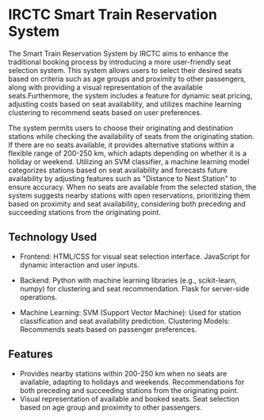 
# IRCTC Smart Train Reservation System

The Smart Train Reservation System by IRCTC aims to enhance the traditional booking process by introducing a more user-friendly seat selection system. This system allows users to select their desired seats based on criteria such as age groups and proximity to other passengers, along with providing a visual representation of the available seats.Furthermore, the system includes a feature for dynamic seat pricing, adjusting costs based on seat availability, and utilizes machine learning clustering to recommend seats based on user preferences.

The system permits users to choose their originating and destination stations while checking the availability of seats from the originating station. If there are no seats available, it provides alternative stations within a flexible range of 200-250 km, which adapts depending on whether it is a holiday or weekend. Utilizing an SVM classifier, a machine learning model categorizes stations based on seat availability and forecasts future availability by adjusting features such as "Distance to Next Station" to ensure accuracy. When no seats are available from the selected station, the system suggests nearby stations with open reservations, prioritizing them based on proximity and seat availability, considering both preceding and succeeding stations from the originating point.


## Technology Used

- Frontend:
HTML/CSS for visual seat selection interface.
JavaScript for dynamic interaction and user inputs.

- Backend:
Python with machine learning libraries (e.g., scikit-learn, numpy) for clustering and seat recommendation.
Flask for server-side operations.

- Machine Learning:
SVM (Support Vector Machine): Used for station classification and seat availability prediction.
Clustering Models: Recommends seats based on passenger preferences.


## Features

- Provides nearby stations within 200-250 km when no seats are available, adapting to holidays and weekends. Recommendations for both preceding and succeeding stations from the originating point.
- Visual representation of available and booked seats. Seat selection based on age group and proximity to other passengers.






